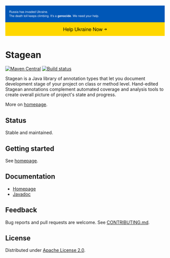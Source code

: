 <!--- Generated by scripts/configure.py --->
[![SWUbanner](https://raw.githubusercontent.com/vshymanskyy/StandWithUkraine/main/banner2-direct.svg)](https://github.com/vshymanskyy/StandWithUkraine/blob/main/docs/README.md)

# Stagean

[![Maven Central](https://img.shields.io/maven-central/v/com.machinezoo.stagean/stagean)](https://central.sonatype.com/artifact/com.machinezoo.stagean/stagean)
[![Build status](https://github.com/robertvazan/stagean/workflows/build/badge.svg)](https://github.com/robertvazan/stagean/actions/workflows/build.yml)

Stagean is a Java library of annotation types that let you document development stage of your project on class or method level.
Hand-edited Stagean annotations complement automated coverage and analysis tools to create overall picture of project's state and progress.

More on [homepage](https://stagean.machinezoo.com/).

## Status

Stable and maintained.

## Getting started

See [homepage](https://stagean.machinezoo.com/).

## Documentation

* [Homepage](https://stagean.machinezoo.com/)
* [Javadoc](https://stagean.machinezoo.com/javadoc/com.machinezoo.stagean/com/machinezoo/stagean/package-summary.html)

## Feedback

Bug reports and pull requests are welcome. See [CONTRIBUTING.md](CONTRIBUTING.md).

## License

Distributed under [Apache License 2.0](LICENSE).
